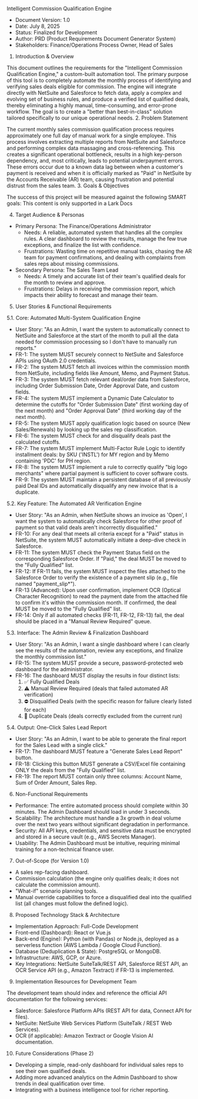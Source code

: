 Intelligent Commission Qualification Engine
- Document Version: 1.0
- Date: July 8, 2025
- Status: Finalized for Development
- Author: PRD (Product Requirements Document Generator System)
- Stakeholders: Finance/Operations Process Owner, Head of Sales

1. Introduction & Overview

This document outlines the requirements for the "Intelligent Commission Qualification Engine," a custom-built automation tool. The primary purpose of this tool is to completely automate the monthly process of identifying and verifying sales deals eligible for commission. The engine will integrate directly with NetSuite and Salesforce to fetch data, apply a complex and evolving set of business rules, and produce a verified list of qualified deals, thereby eliminating a highly manual, time-consuming, and error-prone workflow. The goal is to create a "better than best-in-class" solution tailored specifically to our unique operational needs.
2. Problem Statement

The current monthly sales commission qualification process requires approximately one full day of manual work for a single employee. This process involves extracting multiple reports from NetSuite and Salesforce and performing complex data massaging and cross-referencing. This creates a significant operational bottleneck, results in a high key-person dependency, and, most critically, leads to potential underpayment errors. These errors occur due to a known data lag between when a customer's payment is received and when it is officially marked as "Paid" in NetSuite by the Accounts Receivable (AR) team, causing frustration and potential distrust from the sales team.
3. Goals & Objectives

The success of this project will be measured against the following SMART goals:
This content is only supported in a Lark Docs

4. Target Audience & Personas

- Primary Persona: The Finance/Operations Administrator
  - Needs: A reliable, automated system that handles all the complex rules. A clear dashboard to review the results, manage the few true exceptions, and finalize the list with confidence.
  - Frustrations: Wasting time on repetitive manual tasks, chasing the AR team for payment confirmations, and dealing with complaints from sales reps about missing commissions.
- Secondary Persona: The Sales Team Lead
  - Needs: A timely and accurate list of their team's qualified deals for the month to review and approve.
  - Frustrations: Delays in receiving the commission report, which impacts their ability to forecast and manage their team.

5. User Stories & Functional Requirements

5.1. Core: Automated Multi-System Qualification Engine

- User Story: "As an Admin, I want the system to automatically connect to NetSuite and Salesforce at the start of the month to pull all the data needed for commission processing so I don't have to manually run reports."
- FR-1: The system MUST securely connect to NetSuite and Salesforce APIs using OAuth 2.0 credentials.
- FR-2: The system MUST fetch all invoices within the commission month from NetSuite, including fields like Amount, Memo, and Payment Status.
- FR-3: The system MUST fetch relevant deal/order data from Salesforce, including Order Submission Date, Order Approval Date, and custom fields.
- FR-4: The system MUST implement a Dynamic Date Calculator to determine the cutoffs for "Order Submission Date" (first working day of the next month) and "Order Approval Date" (third working day of the next month).
- FR-5: The system MUST apply qualification logic based on source (New Sales/Renewals) by looking up the sales rep classification.
- FR-6: The system MUST check for and disqualify deals past the calculated cutoffs.
- FR-7: The system MUST implement Multi-Factor Rule Logic to identify installment deals: by SKU ('INSTL') for MY region and by Memo containing 'PDC' for PH region.
- FR-8: The system MUST implement a rule to correctly qualify "big logo merchants" where partial payment is sufficient to cover software costs.
- FR-9: The system MUST maintain a persistent database of all previously paid Deal IDs and automatically disqualify any new invoice that is a duplicate.

5.2. Key Feature: The Automated AR Verification Engine

- User Story: "As an Admin, when NetSuite shows an invoice as 'Open', I want the system to automatically check Salesforce for other proof of payment so that valid deals aren't incorrectly disqualified."
- FR-10: For any deal that meets all criteria except for a "Paid" status in NetSuite, the system MUST automatically initiate a deep-dive check in Salesforce.
- FR-11: The system MUST check the Payment Status field on the corresponding Salesforce Order. If "Paid," the deal MUST be moved to the "Fully Qualified" list.
- FR-12: If FR-11 fails, the system MUST inspect the files attached to the Salesforce Order to verify the existence of a payment slip (e.g., file named "payment_slip*").
- FR-13 (Advanced): Upon user confirmation, implement OCR (Optical Character Recognition) to read the payment date from the attached file to confirm it's within the commission month. If confirmed, the deal MUST be moved to the "Fully Qualified" list.
- FR-14: Only if all automated checks (FR-11, FR-12, FR-13) fail, the deal should be placed in a "Manual Review Required" queue.

5.3. Interface: The Admin Review & Finalization Dashboard

- User Story: "As an Admin, I want a single dashboard where I can clearly see the results of the automation, review any exceptions, and finalize the monthly commission list."
- FR-15: The system MUST provide a secure, password-protected web dashboard for the administrator.
- FR-16: The dashboard MUST display the results in four distinct lists:
  1. ✅ Fully Qualified Deals
  2. ⚠️ Manual Review Required (deals that failed automated AR verification)
  3. ⛔ Disqualified Deals (with the specific reason for failure clearly listed for each)
  4. 🔄 Duplicate Deals (deals correctly excluded from the current run)

5.4. Output: One-Click Sales Lead Report

- User Story: "As an Admin, I want to be able to generate the final report for the Sales Lead with a single click."
- FR-17: The dashboard MUST feature a "Generate Sales Lead Report" button.
- FR-18: Clicking this button MUST generate a CSV/Excel file containing ONLY the deals from the "Fully Qualified" list.
- FR-19: The report MUST contain only three columns: Account Name, Sum of Order Amount, Sales Rep.

6. Non-Functional Requirements

- Performance: The entire automated process should complete within 30 minutes. The Admin Dashboard should load in under 3 seconds.
- Scalability: The architecture must handle a 3x growth in deal volume over the next two years without significant degradation in performance.
- Security: All API keys, credentials, and sensitive data must be encrypted and stored in a secure vault (e.g., AWS Secrets Manager).
- Usability: The Admin Dashboard must be intuitive, requiring minimal training for a non-technical finance user.

7. Out-of-Scope (for Version 1.0)

- A sales rep-facing dashboard.
- Commission calculation (the engine only qualifies deals; it does not calculate the commission amount).
- "What-if" scenario planning tools.
- Manual override capabilities to force a disqualified deal into the qualified list (all changes must follow the defined logic).

8. Proposed Technology Stack & Architecture

- Implementation Approach: Full-Code Development
- Front-end (Dashboard): React or Vue.js
- Back-end (Engine): Python (with Pandas) or Node.js, deployed as a serverless function (AWS Lambda / Google Cloud Function).
- Database (Deduplication & State): PostgreSQL or MongoDB.
- Infrastructure: AWS, GCP, or Azure.
- Key Integrations: NetSuite SuiteTalk/REST API, Salesforce REST API, an OCR Service API (e.g., Amazon Textract) if FR-13 is implemented.

9. Implementation Resources for Development Team

The development team should index and reference the official API documentation for the following services:
- Salesforce: Salesforce Platform APIs (REST API for data, Connect API for files).
- NetSuite: NetSuite Web Services Platform (SuiteTalk / REST Web Services).
- OCR (if applicable): Amazon Textract or Google Vision AI documentation.

10. Future Considerations (Phase 2)

- Developing a simple, read-only dashboard for individual sales reps to see their own qualified deals.
- Adding more advanced analytics on the Admin Dashboard to show trends in deal qualification over time.
- Integrating with a business intelligence tool for richer reporting.